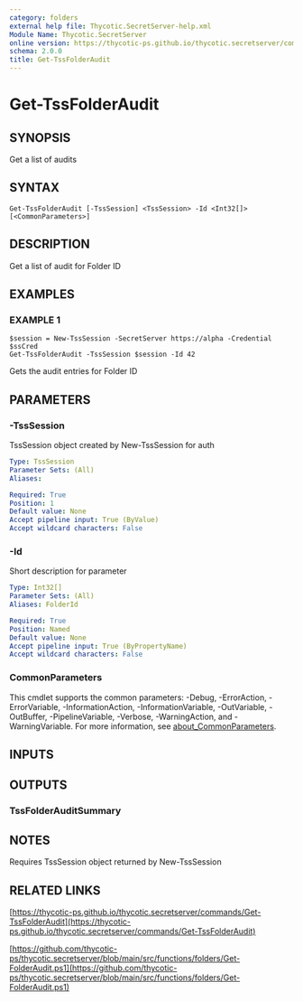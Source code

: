 ```yaml
---
category: folders
external help file: Thycotic.SecretServer-help.xml
Module Name: Thycotic.SecretServer
online version: https://thycotic-ps.github.io/thycotic.secretserver/commands/Get-TssFolderAudit
schema: 2.0.0
title: Get-TssFolderAudit
---
```


# Get-TssFolderAudit

## SYNOPSIS
Get a list of audits

## SYNTAX

```
Get-TssFolderAudit [-TssSession] <TssSession> -Id <Int32[]> [<CommonParameters>]
```

## DESCRIPTION
Get a list of audit for Folder ID

## EXAMPLES

### EXAMPLE 1
```
$session = New-TssSession -SecretServer https://alpha -Credential $ssCred
Get-TssFolderAudit -TssSession $session -Id 42
```

Gets the audit entries for Folder ID

## PARAMETERS

### -TssSession
TssSession object created by New-TssSession for auth

```yaml
Type: TssSession
Parameter Sets: (All)
Aliases:

Required: True
Position: 1
Default value: None
Accept pipeline input: True (ByValue)
Accept wildcard characters: False
```

### -Id
Short description for parameter

```yaml
Type: Int32[]
Parameter Sets: (All)
Aliases: FolderId

Required: True
Position: Named
Default value: None
Accept pipeline input: True (ByPropertyName)
Accept wildcard characters: False
```

### CommonParameters
This cmdlet supports the common parameters: -Debug, -ErrorAction, -ErrorVariable, -InformationAction, -InformationVariable, -OutVariable, -OutBuffer, -PipelineVariable, -Verbose, -WarningAction, and -WarningVariable. For more information, see [about_CommonParameters](http://go.microsoft.com/fwlink/?LinkID=113216).

## INPUTS

## OUTPUTS

### TssFolderAuditSummary
## NOTES
Requires TssSession object returned by New-TssSession

## RELATED LINKS

[https://thycotic-ps.github.io/thycotic.secretserver/commands/Get-TssFolderAudit](https://thycotic-ps.github.io/thycotic.secretserver/commands/Get-TssFolderAudit)

[https://github.com/thycotic-ps/thycotic.secretserver/blob/main/src/functions/folders/Get-FolderAudit.ps1](https://github.com/thycotic-ps/thycotic.secretserver/blob/main/src/functions/folders/Get-FolderAudit.ps1)

